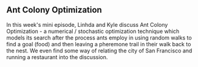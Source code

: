 ## Ant Colony Optimization

In this week's mini episode, Linhda and Kyle discuss Ant Colony Optimization - a numerical / stochastic optimization technique which models its search after the process ants employ in using random walks to find a goal (food) and then leaving a pheremone trail in their walk back to the nest. We even find some way of relating the city of San Francisco and running a restaurant into the discussion.
